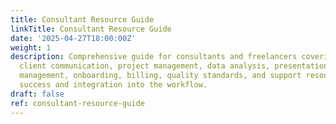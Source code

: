 ```yaml
---
title: Consultant Resource Guide
linkTitle: Consultant Resource Guide
date: '2025-04-27T18:00:00Z'
weight: 1
description: Comprehensive guide for consultants and freelancers covering responsibilities,
  client communication, project management, data analysis, presentation skills, time
  management, onboarding, billing, quality standards, and support resources to ensure
  success and integration into the workflow.
draft: false
ref: consultant-resource-guide
---
```


